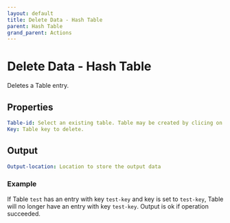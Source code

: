```yaml
---
layout: default
title: Delete Data - Hash Table
parent: Hash Table
grand_parent: Actions
---
```

# Delete Data - Hash Table
Deletes a Table entry.

## Properties
```yaml
Table-id: Select an existing table. Table may be created by clicing on Table navigation on the left.
Key: Table key to delete.
```

## Output
```yaml
Output-location: Location to store the output data
```

### Example
If Table `test` has an entry with key `test-key` and key is set to `test-key`, Table will no longer have an entry with key `test-key`. Output is ok if operation succeeded.
